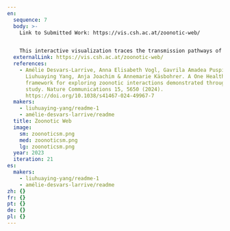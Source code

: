 ```yaml
---
en:
  sequence: 7
  body: >-
    Link to Submitted Work: https://vis.csh.ac.at/zoonotic-web/


    This interactive visualization traces the transmission pathways of zoonotic pathogens across animal hosts, vectors, and environmental reservoirs in Austria (1975-2022). By modeling observed spillover events as a dynamic network, it reveals how these microscopic agents navigate between species and environments, and makes visible these otherwise hidden relationships between life forms at different scales. This web of interactions demonstrates how microscopic and macroscopic life co-shape disease dynamics.
  externalLink: https://vis.csh.ac.at/zoonotic-web/
  references:
    - Amélie Desvars-Larrive, Anna Elisabeth Vogl, Gavrila Amadea Puspitarani,
      Liuhuaying Yang, Anja Joachim & Annemarie Käsbohrer. A One Health
      framework for exploring zoonotic interactions demonstrated through a case
      study. Nature Communications 15, 5650 (2024).
      https://doi.org/10.1038/s41467-024-49967-7
  makers:
    - liuhuaying-yang/readme-1
    - amélie-desvars-larrive/readme
  title: Zoonotic Web
  image:
    sm: zoonoticsm.png
    med: zoonoticsm.png
    lg: zoonoticsm.png
  year: 2023
  iteration: 21
es:
  makers:
    - liuhuaying-yang/readme-1
    - amélie-desvars-larrive/readme
zh: {}
fr: {}
pt: {}
de: {}
pl: {}
---
```


